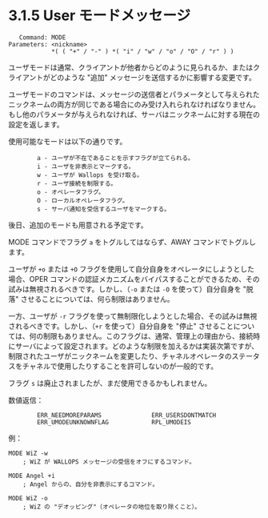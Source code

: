 # 3.1.5 User モードメッセージ

```
   Command: MODE
Parameters: <nickname>
            *( ( "+" / "-" ) *( "i" / "w" / "o" / "O" / "r" ) )
```

ユーザモードは通常、クライアントが他者からどのように見られるか、またはクライアントがどのような "追加" メッセージを送信するかに影響する変更です。

ユーザモードのコマンドは、メッセージの送信者とパラメータとして与えられたニックネームの両方が同じである場合にのみ受け入れられなければなりません。もし他のパラメータが与えられなければ、サーバはニックネームに対する現在の設定を返します。

使用可能なモードは以下の通りです。

```
        a - ユーザが不在であることを示すフラグが立てられる。
        i - ユーザを非表示とマークする。
        w - ユーザが Wallops を受け取る。
        r - ユーザ接続を制限する。
        o - オペレータフラグ。
        O - ローカルオペレータフラグ。
        s - サーバ通知を受信するユーザをマークする。
```

後日、追加のモードも用意される予定です。

MODE コマンドでフラグ `a` をトグルしてはならず、AWAY コマンドでトグルします。

ユーザが `+o` または `+O` フラグを使用して自分自身をオペレータにしようとした場合、OPER コマンドの認証メカニズムをバイパスすることができるため、その試みは無視されるべきです。しかし、（`-o` または `-O` を使って）自分自身を "脱落" させることについては、何ら制限はありません。

一方、ユーザが `-r` フラグを使って無制限化しようとした場合、その試みは無視されるべきです。しかし、（`+r` を使って）自分自身を "停止" させることについては、何の制限もありません。このフラグは、通常、管理上の理由から、接続時にサーバによって設定されます。どのような制限を加えるかは実装次第ですが、制限されたユーザがニックネームを変更したり、チャネルオペレータのステータスをチャネルで使用したりすることを許可しないのが一般的です。

フラグ `s` は廃止されましたが、まだ使用できるかもしれません。

数値返信：

```
        ERR_NEEDMOREPARAMS              ERR_USERSDONTMATCH
        ERR_UMODEUNKNOWNFLAG            RPL_UMODEIS
```

例：

```
MODE WiZ -w
    ; WiZ が WALLOPS メッセージの受信をオフにするコマンド。

MODE Angel +i
    ; Angel からの、自分を非表示にするコマンド。

MODE WiZ -o
    ; WiZ の "デオッピング"（オペレータの地位を取り除くこと）。
```
